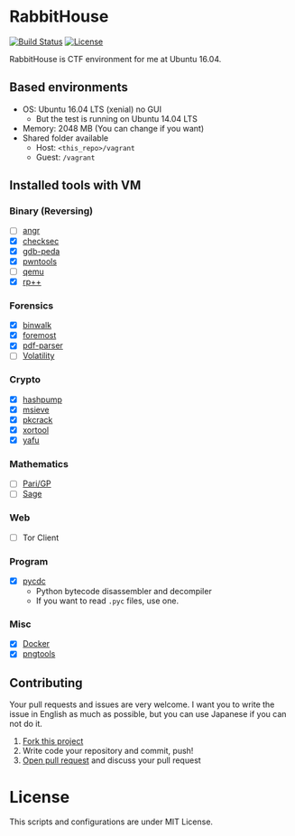 # RabbitHouse
[![Build Status](https://circleci.com/gh/ryo-san470/rabbithouse.svg?style=shield)](https://circleci.com/gh/ryo-san470/rabbithouse)
[![License](https://img.shields.io/badge/License-MIT-blue.svg)](./LICENSE.md)

RabbitHouse is CTF environment for me at Ubuntu 16.04.

## Based environments

+ OS: Ubuntu 16.04 LTS (xenial) no GUI
    + But the test is running on Ubuntu 14.04 LTS
+ Memory: 2048 MB (You can change if you want)
+ Shared folder available
    + Host:  `<this_repo>/vagrant`
    + Guest: `/vagrant`
    
## Installed tools with VM

### Binary (Reversing)

+ [ ] [angr](http://angr.io/)
+ [x] [checksec](https://github.com/slimm609/checksec.sh)
+ [x] [gdb-peda](https://github.com/longld/peda)
+ [x] [pwntools](https://github.com/Gallopsled/pwntools)
+ [ ] [qemu](http://qemu.org/)
+ [x] [rp++](https://github.com/0vercl0k/rp)

### Forensics

+ [x] [binwalk](https://github.com/devttys0/binwalk.git)
+ [x] [foremost](http://foremost.sourceforge.net/)
+ [x] [pdf-parser](http://blog.didierstevens.com/programs/pdf-tools/)
+ [ ] [Volatility](www.volatilityfoundation.org)

### Crypto

+ [x] [hashpump](https://github.com/bwall/HashPump)
+ [x] [msieve](http://sourceforge.net/projects/msieve/)
+ [x] [pkcrack](https://www.unix-ag.uni-kl.de/~conrad/krypto/pkcrack.html)
+ [x] [xortool](https://github.com/hellman/xortool)
+ [x] [yafu](http://sourceforge.net/projects/yafu/)

### Mathematics

+ [ ] [Pari/GP](http://pari.math.u-bordeaux.fr/)
+ [ ] [Sage](www.sagemath.org/index.html)

### Web

+ [ ] Tor Client

### Program

+ [x] [pycdc](https://github.com/zrax/pycdc)
    + Python bytecode disassembler and decompiler
    + If you want to read `.pyc` files, use one.

### Misc

+ [x] [Docker](https://www.docker.com)
+ [x] [pngtools](https://launchpad.net/ubuntu/+source/pngtools)

## Contributing
Your pull requests and issues are very welcome. 
I want you to write the issue in English as much as possible, but you can use Japanese if you can not do it.

1. [Fork this project](https://github.com/ryo-san470/rabbithouse/fork)
2. Write code your repository and commit, push!
3. [Open pull request](https://github.com/ryo-san470/rabbithouse/pull/new/master) and discuss your pull request

# License
This scripts and configurations are under MIT License.
